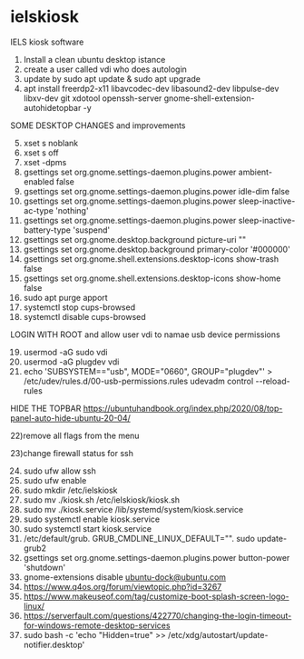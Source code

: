 # ielskiosk
IELS kiosk software
1) Install a clean ubuntu desktop istance
2) create a user called vdi who does autologin
3) update by    sudo apt update & sudo apt upgrade
4) apt install freerdp2-x11 libavcodec-dev libasound2-dev libpulse-dev libxv-dev git xdotool openssh-server gnome-shell-extension-autohidetopbar -y

SOME DESKTOP CHANGES and improvements

5) xset s noblank
6) xset s off
7) xset -dpms
8) gsettings set org.gnome.settings-daemon.plugins.power ambient-enabled false
9) gsettings set org.gnome.settings-daemon.plugins.power idle-dim false
10) gsettings set org.gnome.settings-daemon.plugins.power sleep-inactive-ac-type 'nothing'
11) gsettings set org.gnome.settings-daemon.plugins.power sleep-inactive-battery-type 'suspend'
12) gsettings set org.gnome.desktop.background picture-uri ""
13) gsettings set org.gnome.desktop.background primary-color '#000000'
14) gsettings set org.gnome.shell.extensions.desktop-icons show-trash false
15) gsettings set org.gnome.shell.extensions.desktop-icons show-home false
16) sudo apt purge apport
17) systemctl stop cups-browsed
18) systemctl disable cups-browsed


LOGIN WITH ROOT and allow user vdi to namae usb device permissions 

19) usermod -aG sudo vdi
20) usermod -aG plugdev vdi
21) echo 'SUBSYSTEM=="usb", MODE="0660", GROUP="plugdev"' > /etc/udev/rules.d/00-usb-permissions.rules
udevadm control --reload-rules

HIDE THE TOPBAR https://ubuntuhandbook.org/index.php/2020/08/top-panel-auto-hide-ubuntu-20-04/

22)remove all flags from the menu 

23)change firewall status for ssh 

24) sudo ufw allow ssh
25) sudo ufw enable
26) sudo mkdir /etc/ielskiosk
27) sudo mv ./kiosk.sh /etc/ielskiosk/kiosk.sh
28) sudo mv ./kiosk.service /lib/systemd/system/kiosk.service
29) sudo systemctl enable kiosk.service
30) sudo systemctl start kiosk.service
31) /etc/default/grub.     GRUB_CMDLINE_LINUX_DEFAULT="".  sudo update-grub2
32) gsettings set org.gnome.settings-daemon.plugins.power button-power 'shutdown'
33) gnome-extensions disable ubuntu-dock@ubuntu.com
34) https://www.q4os.org/forum/viewtopic.php?id=3267
35) https://www.makeuseof.com/tag/customize-boot-splash-screen-logo-linux/
36) https://serverfault.com/questions/422770/changing-the-login-timeout-for-windows-remote-desktop-services
37) sudo bash -c 'echo "Hidden=true" >> /etc/xdg/autostart/update-notifier.desktop'


